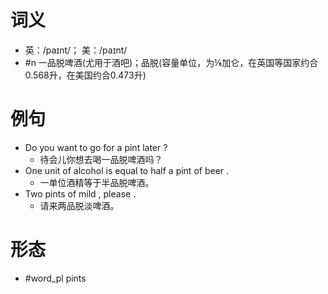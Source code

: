 # 词义
- 英：/paɪnt/； 美：/paɪnt/
- #n 一品脱啤酒(尤用于酒吧)；品脱(容量单位，为⅛加仑，在英国等国家约合0.568升，在美国约合0.473升)
# 例句
- Do you want to go for a pint later ?
	- 待会儿你想去喝一品脱啤酒吗？
- One unit of alcohol is equal to half a pint of beer .
	- 一单位酒精等于半品脱啤酒。
- Two pints of mild , please .
	- 请来两品脱淡啤酒。
# 形态
- #word_pl pints
